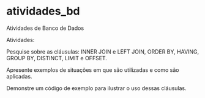 # atividades_bd
Atividades de Banco de Dados


Atividades:

Pesquise sobre as cláusulas: INNER JOIN e LEFT JOIN, ORDER BY, HAVING, GROUP BY, DISTINCT, LIMIT e OFFSET.

Apresente exemplos de situações em que são utilizadas e como são aplicadas.

Demonstre um código de exemplo para ilustrar o uso dessas cláusulas.
